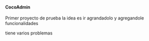 #### CocoAdmin

Primer proyecto de prueba
la idea es ir agrandadolo y agregandole funcionalidades

tiene varios problemas 